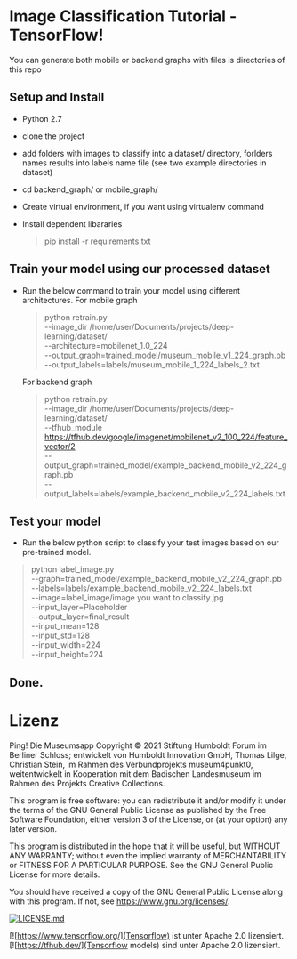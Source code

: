 # Image Classification Tutorial - TensorFlow!
You can generate both mobile or backend graphs with files is directories of this repo

 ## Setup and Install
 - Python 2.7
 - clone the project
 - add folders with images to classify into a dataset/ directory, forlders names results into labels name file (see two example directories in dataset)
 - cd backend_graph/ or mobile_graph/ 
 
 - Create virtual environment, if you want using virtualenv command
 - Install dependent libararies
   > pip install -r requirements.txt
 
 ## Train your model using our processed dataset
 - Run the below command to train your model using different architectures.
   For mobile graph
   > python retrain.py \
    --image_dir /home/user/Documents/projects/deep-learning/dataset/ \
    --architecture=mobilenet_1.0_224 \
    --output_graph=trained_model/museum_mobile_v1_224_graph.pb \
    --output_labels=labels/museum_mobile_1_224_labels_2.txt

   For backend graph
   > python retrain.py \
    --image_dir /home/user/Documents/projects/deep-learning/dataset/ \
    --tfhub_module https://tfhub.dev/google/imagenet/mobilenet_v2_100_224/feature_vector/2 \
    --output_graph=trained_model/example_backend_mobile_v2_224_graph.pb \
    --output_labels=labels/example_backend_mobile_v2_224_labels.txt 
         

  ## Test your model
  - Run the below python script to classify your test images based on our pre-trained model.
  > python label_image.py \
    --graph=trained_model/example_backend_mobile_v2_224_graph.pb \
    --labels=labels/example_backend_mobile_v2_224_labels.txt \
    --image=label_image/image you want to classify.jpg \
    --input_layer=Placeholder \
    --output_layer=final_result \
    --input_mean=128 \
    --input_std=128 \
    --input_width=224 \
    --input_height=224

 ## Done.
  
# Lizenz 

Ping! Die Museumsapp Copyright © 2021 Stiftung Humboldt Forum im Berliner Schloss; entwickelt von Humboldt Innovation GmbH, Thomas Lilge, Christian Stein, im Rahmen des Verbundprojekts museum4punkt0, weitentwickelt in Kooperation mit dem Badischen Landesmuseum im Rahmen des Projekts Creative Collections.

This program is free software: you can redistribute it and/or modify it under the terms of the GNU General Public License as published by the Free Software Foundation, either version 3 of the License, or (at your option) any later version.

This program is distributed in the hope that it will be useful, but WITHOUT ANY WARRANTY; without even the implied warranty of MERCHANTABILITY or FITNESS FOR A PARTICULAR PURPOSE. See the GNU General Public License for more details.

You should have received a copy of the GNU General Public License along with this program. If not, see <https://www.gnu.org/licenses/>.

[![LICENSE.md](https://img.shields.io/badge/License-GPLv3-blue.svg)](https://github.com/museum4punkt0/Mein-Objekt-Backend/blob/master/LICENSE.md)

[![https://www.tensorflow.org/](Tensorflow) ist unter Apache 2.0 lizensiert.
[![https://tfhub.dev/](Tensorflow models) sind unter Apache 2.0 lizensiert.
 
